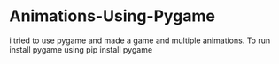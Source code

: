 # Animations-Using-Pygame
i tried to use pygame and made a game and multiple animations.
To run install pygame using 
pip install pygame
